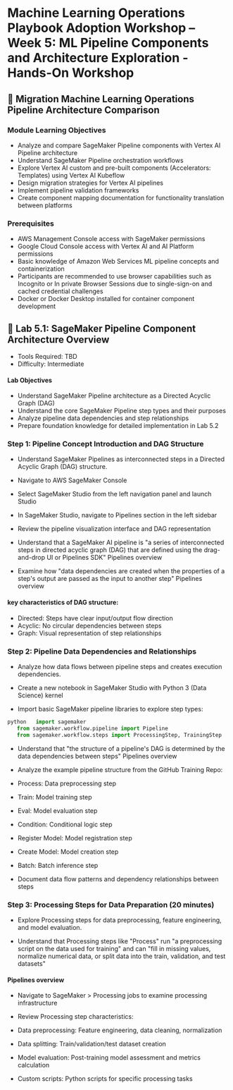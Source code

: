 # Machine Learning Operations Playbook Adoption Workshop – Week 5: ML Pipeline Components and Architecture Exploration - Hands-On Workshop

## 🚀 Migration Machine Learning Operations Pipeline Architecture Comparison
### Module Learning Objectives

- Analyze and compare SageMaker Pipeline components with Vertex AI Pipeline architecture
- Understand SageMaker Pipeline orchestration workflows
- Explore Vertex AI custom and pre-built components (Accelerators: Templates) using Vertex AI Kubeflow
- Design migration strategies for Vertex AI pipelines
- Implement pipeline validation frameworks
- Create component mapping documentation for functionality translation between platforms

### Prerequisites

- AWS Management Console access with SageMaker permissions
- Google Cloud Console access with Vertex AI and AI Platform permissions
- Basic knowledge of Amazon Web Services ML pipeline concepts and containerization
- Participants are recommended to use browser capabilities such as Incognito or In private Browser Sessions due to single-sign-on and cached credential challenges
- Docker or Docker Desktop installed for container component development

## 🔧 Lab 5.1: SageMaker Pipeline Component Architecture Overview

- Tools Required: TBD
- Difficulty: Intermediate

#### Lab Objectives

- Understand SageMaker Pipeline architecture as a Directed Acyclic Graph (DAG)
- Understand the core SageMaker Pipeline step types and their purposes
- Analyze pipeline data dependencies and step relationships
- Prepare foundation knowledge for detailed implementation in Lab 5.2

### Step 1: Pipeline Concept Introduction and DAG Structure

- Understand SageMaker Pipelines as interconnected steps in a Directed Acyclic Graph (DAG) structure.

- Navigate to AWS SageMaker Console
- Select SageMaker Studio from the left navigation panel and launch Studio
- In SageMaker Studio, navigate to Pipelines section in the left sidebar
- Review the pipeline visualization interface and DAG representation
- Understand that a SageMaker AI pipeline is "a series of interconnected steps in directed acyclic graph (DAG) that are defined using the drag-and-drop UI or Pipelines SDK" Pipelines overview
- Examine how "data dependencies are created when the properties of a step's output are passed as the input to another step" Pipelines overview

#### key characteristics of DAG structure:

- Directed: Steps have clear input/output flow direction
- Acyclic: No circular dependencies between steps
- Graph: Visual representation of step relationships



### Step 2: Pipeline Data Dependencies and Relationships

- Analyze how data flows between pipeline steps and creates execution dependencies.

- Create a new notebook in SageMaker Studio with Python 3 (Data Science) kernel
- Import basic SageMaker pipeline libraries to explore step types:

```python
python   import sagemaker
   from sagemaker.workflow.pipeline import Pipeline
   from sagemaker.workflow.steps import ProcessingStep, TrainingStep
```

- Understand that "the structure of a pipeline's DAG is determined by the data dependencies between steps" Pipelines overview
- Analyze the example pipeline structure from the GitHub Training Repo:

- Process: Data preprocessing step
- Train: Model training step
- Eval: Model evaluation step
- Condition: Conditional logic step
- Register Model: Model registration step
- Create Model: Model creation step
- Batch: Batch inference step


- Document data flow patterns and dependency relationships between steps

### Step 3: Processing Steps for Data Preparation (20 minutes)

- Explore Processing steps for data preprocessing, feature engineering, and model evaluation.

- Understand that Processing steps like "Process" run "a preprocessing script on the data used for training" and can "fill in missing values, normalize numerical data, or split data into the train, validation, and test datasets"

#### Pipelines overview

- Navigate to SageMaker > Processing jobs to examine processing infrastructure
- Review Processing step characteristics:

- Data preprocessing: Feature engineering, data cleaning, normalization
- Data splitting: Train/validation/test dataset creation
- Model evaluation: Post-training model assessment and metrics calculation
- Custom scripts: Python scripts for specific processing tasks

